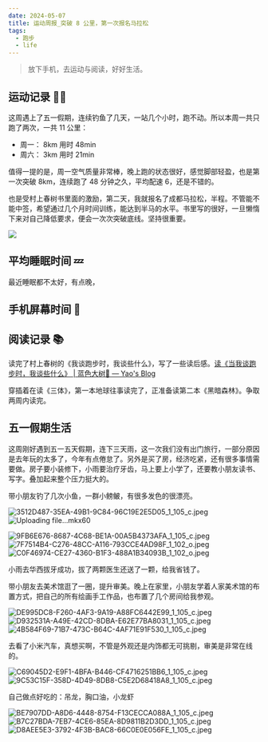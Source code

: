 ```yaml
---
date: 2024-05-07
title: 运动周报_突破 8 公里，第一次报名马拉松
tags:
  - 跑步
  - life
---
```

> 放下手机，去运动与阅读，好好生活。

## 运动记录 🏃‍♂️

这周遇上了五一假期，连续钓鱼了几天，一站几个小时，跑不动。所以本周一共只跑了两次，一共 11 公里：
- 周一： 8km 用时 48min
- 周六： 3km 用时 21min

值得一提的是，周一空气质量非常棒，晚上跑的状态很好，感觉脚部轻盈，也是第一次突破 8km，连续跑了 48 分钟之久，平均配速 6，还是不错的。

也是受村上春树书里面的激励，第二天，我就报名了成都马拉松，半程。不管能不能中签，希望通过几个月时间训练，能达到半马的水平。书里写的很好，一旦懒惰下来对自己降低要求，便会一次次突破底线。坚持很重要。

![](https://cdn.jsdelivr.net/gh/goby-ao/picgo@main/img/20240507111900.png)


## 平均睡眠时间 💤

最近睡眠都不太好，有点晚，

## 手机屏幕时间 📱

## 阅读记录 📚

读完了村上春树的《我谈跑步时，我谈些什么》，写了一些读后感。[读《当我谈跑步时，我谈些什么》 | 蓝色大树🌲 — Yao's Blog](https://yaofun.top/posts/2024/05/%E8%AF%BB%E5%BD%93%E6%88%91%E8%B0%88%E8%B7%91%E6%AD%A5%E6%97%B6%E6%88%91%E8%B0%88%E4%BA%9B%E4%BB%80%E4%B9%88/)

穿插着在读《三体》，第一本地球往事读完了，正准备读第二本《黑暗森林》。争取两周内读完。

## 五一假期生活

这周刚好遇到五一五天假期，连下三天雨，这一次我们没有出门旅行，一部分原因是去年玩的太多了，今年有点倦怠了。另外是买了房，经济吃紧，还有很多事情需要做。房子要小装修下，小雨要治疗牙齿，马上要上小学了，还要教小朋友读书、写字。叠加起来整个压力挺大的。

带小朋友钓了几次小鱼，一群小鳑鲏，有很多发色的很漂亮。

![3512D487-35EA-49B1-9C84-96C19E2E5D05_1_105_c.jpeg](https://cdn.jsdelivr.net/gh/goby-ao/picgo@main/img/3512D487-35EA-49B1-9C84-96C19E2E5D05_1_105_c.jpeg)
![Uploading file...mkx60]()

![9FB6E676-8687-4C68-BE1A-00A5B4373AFA_1_105_c.jpeg](https://cdn.jsdelivr.net/gh/goby-ao/picgo@main/img/9FB6E676-8687-4C68-BE1A-00A5B4373AFA_1_105_c.jpeg)
![7F7514B4-C276-48CC-A116-793CCE4AD98F_1_102_o.jpeg](https://cdn.jsdelivr.net/gh/goby-ao/picgo@main/img/7F7514B4-C276-48CC-A116-793CCE4AD98F_1_102_o.jpeg)
![C0F46974-CE27-4360-B1F3-488A1B34093B_1_102_o.jpeg](https://cdn.jsdelivr.net/gh/goby-ao/picgo@main/img/C0F46974-CE27-4360-B1F3-488A1B34093B_1_102_o.jpeg)


小雨去华西拔牙成功，拔了两颗医生还送了一颗，给我省钱了。

带小朋友去美术馆逛了一圈，提升审美。晚上在家里，小朋友学着人家美术馆的布置方式，把自己的所有绘画手工作品，也布置了几个房间给我参观。

![DE995DC8-F260-4AF3-9A19-A88FC6442E99_1_105_c.jpeg](https://cdn.jsdelivr.net/gh/goby-ao/picgo@main/img/DE995DC8-F260-4AF3-9A19-A88FC6442E99_1_105_c.jpeg)
![D932531A-A49E-42CD-8DBA-E62E77BA8031_1_105_c.jpeg](https://cdn.jsdelivr.net/gh/goby-ao/picgo@main/img/D932531A-A49E-42CD-8DBA-E62E77BA8031_1_105_c.jpeg)
![4B584F69-71B7-473C-B64C-4AF71E91F530_1_105_c.jpeg](https://cdn.jsdelivr.net/gh/goby-ao/picgo@main/img/4B584F69-71B7-473C-B64C-4AF71E91F530_1_105_c.jpeg)

去看了小米汽车，真想买啊，不管是外观还是内饰都无可挑剔，审美是非常在线的。

![C69045D2-E9F1-4BFA-B446-CF4716251BB6_1_105_c.jpeg](https://cdn.jsdelivr.net/gh/goby-ao/picgo@main/img/C69045D2-E9F1-4BFA-B446-CF4716251BB6_1_105_c.jpeg)
![9C53C15F-358D-4D49-8DB8-C5E2D68418A8_1_105_c.jpeg](https://cdn.jsdelivr.net/gh/goby-ao/picgo@main/img/9C53C15F-358D-4D49-8DB8-C5E2D68418A8_1_105_c.jpeg)


自己做点好吃的：吊龙，胸口油，小龙虾

![BE7907DD-A8D6-4448-8754-F13CECCA088A_1_105_c.jpeg](https://cdn.jsdelivr.net/gh/goby-ao/picgo@main/img/BE7907DD-A8D6-4448-8754-F13CECCA088A_1_105_c.jpeg)
![B7C27BDA-7EB7-4CE6-85EA-8D9811B2D3DD_1_105_c.jpeg](https://cdn.jsdelivr.net/gh/goby-ao/picgo@main/img/B7C27BDA-7EB7-4CE6-85EA-8D9811B2D3DD_1_105_c.jpeg)
![D8AEE5E3-3792-4F3B-BAC8-66C0E0E056FE_1_105_c.jpeg](https://cdn.jsdelivr.net/gh/goby-ao/picgo@main/img/D8AEE5E3-3792-4F3B-BAC8-66C0E0E056FE_1_105_c.jpeg)



